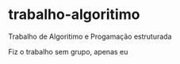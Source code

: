 # trabalho-algoritimo 

Trabalho de Algoritimo e Progamação estruturada 

Fiz o trabalho sem grupo, apenas eu 
